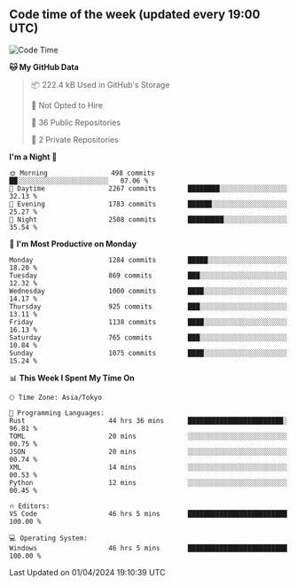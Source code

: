 ## Code time of the week (updated every 19:00 UTC)

<!--START_SECTION:waka-->
![Code Time](http://img.shields.io/badge/Code%20Time-2%2C925%20hrs%2015%20mins-blue)

**🐱 My GitHub Data** 

> 📦 222.4 kB Used in GitHub's Storage 
 > 
> 🚫 Not Opted to Hire
 > 
> 📜 36 Public Repositories 
 > 
> 🔑 2 Private Repositories 
 > 
**I'm a Night 🦉** 

```text
🌞 Morning                498 commits         ██░░░░░░░░░░░░░░░░░░░░░░░   07.06 % 
🌆 Daytime                2267 commits        ████████░░░░░░░░░░░░░░░░░   32.13 % 
🌃 Evening                1783 commits        ██████░░░░░░░░░░░░░░░░░░░   25.27 % 
🌙 Night                  2508 commits        █████████░░░░░░░░░░░░░░░░   35.54 % 
```
📅 **I'm Most Productive on Monday** 

```text
Monday                   1284 commits        █████░░░░░░░░░░░░░░░░░░░░   18.20 % 
Tuesday                  869 commits         ███░░░░░░░░░░░░░░░░░░░░░░   12.32 % 
Wednesday                1000 commits        ████░░░░░░░░░░░░░░░░░░░░░   14.17 % 
Thursday                 925 commits         ███░░░░░░░░░░░░░░░░░░░░░░   13.11 % 
Friday                   1138 commits        ████░░░░░░░░░░░░░░░░░░░░░   16.13 % 
Saturday                 765 commits         ███░░░░░░░░░░░░░░░░░░░░░░   10.84 % 
Sunday                   1075 commits        ████░░░░░░░░░░░░░░░░░░░░░   15.24 % 
```


📊 **This Week I Spent My Time On** 

```text
🕑︎ Time Zone: Asia/Tokyo

💬 Programming Languages: 
Rust                     44 hrs 36 mins      ████████████████████████░   96.81 % 
TOML                     20 mins             ░░░░░░░░░░░░░░░░░░░░░░░░░   00.75 % 
JSON                     20 mins             ░░░░░░░░░░░░░░░░░░░░░░░░░   00.74 % 
XML                      14 mins             ░░░░░░░░░░░░░░░░░░░░░░░░░   00.53 % 
Python                   12 mins             ░░░░░░░░░░░░░░░░░░░░░░░░░   00.45 % 

🔥 Editors: 
VS Code                  46 hrs 5 mins       █████████████████████████   100.00 % 

💻 Operating System: 
Windows                  46 hrs 5 mins       █████████████████████████   100.00 % 
```


 Last Updated on 01/04/2024 19:10:39 UTC
<!--END_SECTION:waka-->